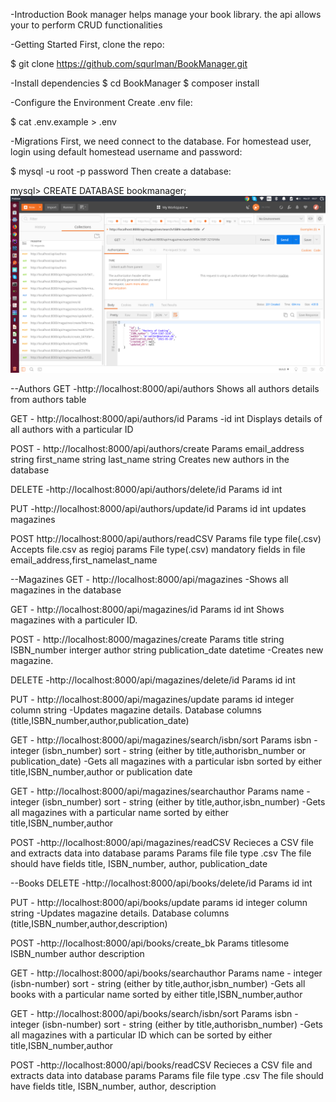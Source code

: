 
-Introduction
Book manager helps manage your book library.
the api allows your to perform CRUD functionalities

-Getting Started
First, clone the repo:

$ git clone https://github.com/squrlman/BookManager.git

-Install dependencies
$ cd BookManager
$ composer install

-Configure the Environment
Create .env file:

$ cat .env.example > .env

-Migrations 
First, we need connect to the database. For homestead user, login using default homestead username and password:

$ mysql -u root -p password
Then create a database:

mysql> CREATE DATABASE bookmanager;
![alt text](public/uploads/shot_postman.png "Description goes here")

--Authors
GET -http://localhost:8000/api/authors
Shows all authors details from authors table

GET - http://localhost:8000/api/authors/id
Params 
    -id int
Displays details of all authors with a particular ID

POST - http://localhost:8000/api/authors/create
Params 
   email_address string
   first_name string
   last_name  string
Creates new authors in the database

DELETE -http://localhost:8000/api/authors/delete/id
Params 
   id int

PUT -http://localhost:8000/api/authors/update/id
Params
   id int
updates magazines

POST http://localhost:8000/api/authors/readCSV
Params
   file type file(.csv)
Accepts file.csv as regioj params File type(.csv) mandatory fields in file email_address,first_namelast_name

--Magazines
GET - http://localhost:8000/api/magazines
-Shows all magazines in the database

GET - http://localhost:8000/api/magazines/id
Params
   id int
Shows magazines with a particuler ID.

POST - http://localhost:8000/magazines/create
Params 
   title  string
   ISBN_number  interger
   author  string
   publication_date  datetime
-Creates new magazine.

DELETE -http://localhost:8000/api/magazines/delete/id
Params 
   id int

PUT - http://localhost:8000/api/magazines/update
params 
   id integer
   column  string
-Updates magazine details.
Database columns (title,ISBN_number,author,publication_date)


GET - http://localhost:8000/api/magazines/search/isbn/sort
Params
   isbn - integer (isbn_number)
   sort - string (either by title,authorisbn_number or publication_date)
-Gets all magazines with a particular isbn sorted by either title,ISBN_number,author or publication date

GET - http://localhost:8000/api/magazines/searchauthor
Params
   name - integer (isbn_number)
   sort - string (either by title,author,isbn_number)
-Gets all magazines with a particular name sorted by either title,ISBN_number,author


POST -http://localhost:8000/api/magazines/readCSV
Recieces a CSV file and extracts data into database params
Params
   file
file type .csv The file should have fields title, ISBN_number, author, publication_date

--Books
DELETE -http://localhost:8000/api/books/delete/id
Params 
   id int

PUT - http://localhost:8000/api/books/update
params 
   id integer
   column  string
-Updates magazine details.
Database columns (title,ISBN_number,author,description)


POST -http://localhost:8000/api/books/create_bk
Params
   titlesome
   ISBN_number
   author
   description 

GET - http://localhost:8000/api/books/searchauthor
Params
   name - integer (isbn-number)
   sort - string (either by title,author,isbn_number)
-Gets all books with a particular name sorted by either title,ISBN_number,author


GET - http://localhost:8000/api/books/search/isbn/sort
Params
   isbn - integer (isbn-number)
   sort - string (either by title,authorisbn_number)
-Gets all magazines with a particular ID which can be sorted by either title,ISBN_number,author


POST -http://localhost:8000/api/books/readCSV
Recieces a CSV file and extracts data into database params
Params
   file
file type .csv The file should have fields title, ISBN_number, author, description


